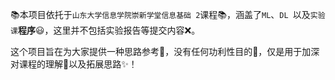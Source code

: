 📚本项目依托于`山东大学信息学院崇新学堂信息基础 2`课程📚，涵盖了`ML`、`DL `以及`实验课`**程序**😃，这里并不包括实验报告等提交内容❌。

这个项目旨在为大家提供一种思路参考📖，没有任何功利性目的🎯，仅是用于加深对课程的理解💪以及拓展思路✨！

